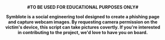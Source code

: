 <p align="center">
  <b>#TO BE USED FOR EDUCATIONAL PURPOSES ONLY#<b>
</p>

<p align="center">
Symblote is a social engineering tool designed to create a phishing page and capture webcam images. By requesting camera permission on the victim's device, this script can take pictures covertly. If you're interested in contributing to the project, we'd love to have you on board.
</p>
